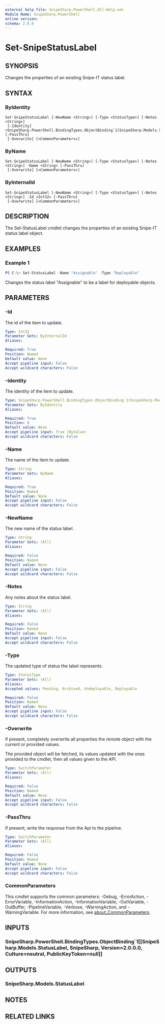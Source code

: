 ```yaml
---
external help file: SnipeSharp.PowerShell.dll-Help.xml
Module Name: SnipeSharp.PowerShell
online version:
schema: 2.0.0
---
```


# Set-SnipeStatusLabel

## SYNOPSIS
Changes the properties of an existing Snipe-IT status label.

## SYNTAX

### ByIdentity
```
Set-SnipeStatusLabel [-NewName <String>] [-Type <StatusType>] [-Notes <String>]
 [-Identity] <SnipeSharp.PowerShell.BindingTypes.ObjectBinding`1[SnipeSharp.Models.StatusLabel]> [-PassThru]
 [-Overwrite] [<CommonParameters>]
```

### ByName
```
Set-SnipeStatusLabel [-NewName <String>] [-Type <StatusType>] [-Notes <String>] -Name <String> [-PassThru]
 [-Overwrite] [<CommonParameters>]
```

### ByInternalId
```
Set-SnipeStatusLabel [-NewName <String>] [-Type <StatusType>] [-Notes <String>] -Id <Int32> [-PassThru]
 [-Overwrite] [<CommonParameters>]
```

## DESCRIPTION
The Set-StatusLabel cmdlet changes the properties of an existing Snipe-IT status label object.

## EXAMPLES

### Example 1
```powershell
PS C:\> Set-StatusLabel -Name "Assignable" -Type "Deployable"
```

Changes the status label "Assignable" to be a label for deployable objects.

## PARAMETERS

### -Id
The id of the item to update.

```yaml
Type: Int32
Parameter Sets: ByInternalId
Aliases:

Required: True
Position: Named
Default value: None
Accept pipeline input: False
Accept wildcard characters: False
```

### -Identity
The identity of the item to update.

```yaml
Type: SnipeSharp.PowerShell.BindingTypes.ObjectBinding`1[SnipeSharp.Models.StatusLabel]
Parameter Sets: ByIdentity
Aliases:

Required: True
Position: 0
Default value: None
Accept pipeline input: True (ByValue)
Accept wildcard characters: False
```

### -Name
The name of the item to update.

```yaml
Type: String
Parameter Sets: ByName
Aliases:

Required: True
Position: Named
Default value: None
Accept pipeline input: False
Accept wildcard characters: False
```

### -NewName
The new name of the status label.

```yaml
Type: String
Parameter Sets: (All)
Aliases:

Required: False
Position: Named
Default value: None
Accept pipeline input: False
Accept wildcard characters: False
```

### -Notes
Any notes about the status label.

```yaml
Type: String
Parameter Sets: (All)
Aliases:

Required: False
Position: Named
Default value: None
Accept pipeline input: False
Accept wildcard characters: False
```

### -Type
The updated type of status the label represents.

```yaml
Type: StatusType
Parameter Sets: (All)
Aliases:
Accepted values: Pending, Archived, Undeployable, Deployable

Required: False
Position: Named
Default value: None
Accept pipeline input: False
Accept wildcard characters: False
```

### -Overwrite
If present, completely overwrite all properties the remote object with the current or provided values.

The provided object will be fetched, its values updated with the ones provided to the cmdlet, then all values given to the API.

```yaml
Type: SwitchParameter
Parameter Sets: (All)
Aliases:

Required: False
Position: Named
Default value: None
Accept pipeline input: False
Accept wildcard characters: False
```

### -PassThru
If present, write the response from the Api to the pipeline.

```yaml
Type: SwitchParameter
Parameter Sets: (All)
Aliases:

Required: False
Position: Named
Default value: None
Accept pipeline input: False
Accept wildcard characters: False
```

### CommonParameters
This cmdlet supports the common parameters: -Debug, -ErrorAction, -ErrorVariable, -InformationAction, -InformationVariable, -OutVariable, -OutBuffer, -PipelineVariable, -Verbose, -WarningAction, and -WarningVariable. For more information, see [about_CommonParameters](http://go.microsoft.com/fwlink/?LinkID=113216).

## INPUTS

### SnipeSharp.PowerShell.BindingTypes.ObjectBinding`1[[SnipeSharp.Models.StatusLabel, SnipeSharp, Version=2.0.0.0, Culture=neutral, PublicKeyToken=null]]

## OUTPUTS

### SnipeSharp.Models.StatusLabel

## NOTES

## RELATED LINKS
